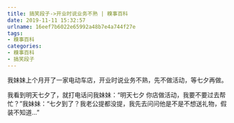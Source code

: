 ```yaml
---
title: 搞笑段子->开业时说业务不熟 | 糗事百科
date: 2019-11-11 15:32:57
urlname: 16eef7b6022e65992a48b7e4a744f27e
tags: 
- 糗事百科
categories:
- 糗事百科
- 搞笑段子
---
```

我妹妹上个月开了一家电动车店，开业时说业务不熟，先不做活动，等七夕再做。

我看到明天七夕了，就打电话问我妹妹：“明天七夕 你店做活动，我要不要过去帮忙？”我妹妹：“七夕到了？我老公提都没提，我先去问问他是不是不想送礼物，假装不知道...”


